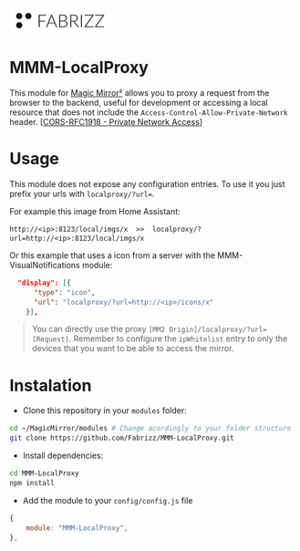 <picture>
  <source media="(prefers-color-scheme: dark)" srcset=".github/content/logo-fabrizz-white.svg">
  <source media="(prefers-color-scheme: light)" srcset=".github/content/logo-fabrizz-githubgray.svg">
  <img alt="Fabrizz logo" src=".github/content/logo-fabrizz-fill.png">
</picture>

# MMM-LocalProxy
This module for [Magic Mirror²](https://github.com/MichMich/MagicMirror) allows you to proxy a request from the browser to the backend, useful for development or accessing a local resource that does not include the `Access-Control-Allow-Private-Network` header. [[CORS-RFC1918 - Private Network Access](https://developer.chrome.com/blog/private-network-access-update/#what-is-private-network-access)]

# Usage
This module does not expose any configuration entries. To use it you just prefix your urls with `localproxy/?url=`.

For example this image from Home Assistant:
```
http://<ip>:8123/local/imgs/x  >>  localproxy/?url=http://<ip>:8123/local/imgs/x
```

Or this example that uses a icon from a server with the MMM-VisualNotifications module:
```json
  "display": [{
      "type": "icon",
      "url": "localproxy/?url=http://<ip>/icons/x"
    }],
```

 > You can directly use the proxy `[MM2 Origin]/localproxy/?url=[Request]`. Remember to configure the `ipWhitelist` entry to only the devices that you want to be able to access the mirror.

# Instalation
- Clone this repository in your `modules` folder:

```bash
cd ~/MagicMirror/modules # Change acordingly to your folder structure
git clone https://github.com/Fabrizz/MMM-LocalProxy.git
```

- Install dependencies:
```bash
cd MMM-LocalProxy
npm install
```

- Add the module to your `config/config.js` file
```js
{
    module: "MMM-LocalProxy",
},
```
